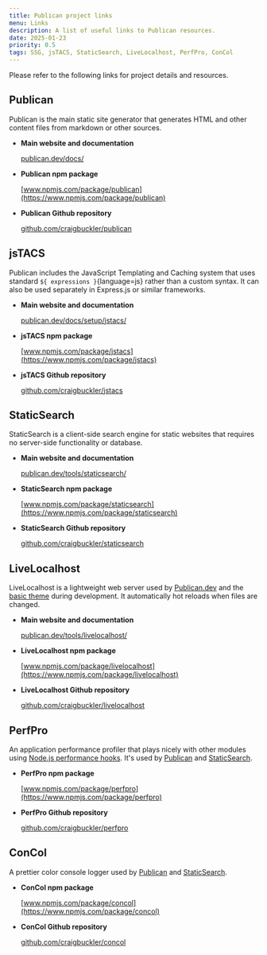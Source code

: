 ```yaml
---
title: Publican project links
menu: Links
description: A list of useful links to Publican resources.
date: 2025-01-23
priority: 0.5
tags: SSG, jsTACS, StaticSearch, LiveLocalhost, PerfPro, ConCol
---
```


Please refer to the following links for project details and resources.

## Publican

Publican is the main static site generator that generates HTML and other content files from markdown or other sources.

* **Main website and documentation**

  [publican.dev/docs/](--ROOT--docs/)

* **Publican npm package**

  [www.npmjs.com/package/publican](https://www.npmjs.com/package/publican)

* **Publican Github repository**

  [github.com/craigbuckler/publican](https://github.com/craigbuckler/publican)


## jsTACS

Publican includes the JavaScript Templating and Caching system that uses standard `${ expressions }`{language=js} rather than a custom syntax. It can also be used separately in Express.js or similar frameworks.

* **Main website and documentation**

  [publican.dev/docs/setup/jstacs/](--ROOT--docs/setup/jstacs/)

* **jsTACS npm package**

  [www.npmjs.com/package/jstacs](https://www.npmjs.com/package/jstacs)

* **jsTACS Github repository**

  [github.com/craigbuckler/jstacs](https://github.com/craigbuckler/jstacs)


## StaticSearch

StaticSearch is a client-side search engine for static websites that requires no server-side functionality or database.

* **Main website and documentation**

  [publican.dev/tools/staticsearch/](--ROOT--tools/staticsearch/)

* **StaticSearch npm package**

  [www.npmjs.com/package/staticsearch](https://www.npmjs.com/package/staticsearch)

* **StaticSearch Github repository**

  [github.com/craigbuckler/staticsearch](https://github.com/craigbuckler/staticsearch)


## LiveLocalhost

LiveLocalhost is a lightweight web server used by [Publican.dev](--ROOT--themes/#publicandev-website) and the [basic theme](--ROOT--themes/#basic-theme) during development. It automatically hot reloads when files are changed.

* **Main website and documentation**

  [publican.dev/tools/livelocalhost/](--ROOT--tools/livelocalhost/)

* **LiveLocalhost npm package**

  [www.npmjs.com/package/livelocalhost](https://www.npmjs.com/package/livelocalhost)

* **LiveLocalhost Github repository**

  [github.com/craigbuckler/livelocalhost](https://github.com/craigbuckler/livelocalhost)


## PerfPro

An application performance profiler that plays nicely with other modules using [Node.js performance hooks](https://nodejs.org/docs/latest/api/perf_hooks.html). It's used by [Publican](#publican) and [StaticSearch](#staticsearch).

* **PerfPro npm package**

  [www.npmjs.com/package/perfpro](https://www.npmjs.com/package/perfpro)

* **PerfPro Github repository**

  [github.com/craigbuckler/perfpro](https://github.com/craigbuckler/perfpro)


## ConCol

A prettier color console logger used by [Publican](#publican) and [StaticSearch](#staticsearch).

* **ConCol npm package**

  [www.npmjs.com/package/concol](https://www.npmjs.com/package/concol)

* **ConCol Github repository**

  [github.com/craigbuckler/concol](https://github.com/craigbuckler/concol)
